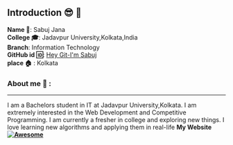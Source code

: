 ## Introduction :sunglasses: :bow:
**Name :name_badge:**:    Sabuj Jana
<br>
**College :mortar_board:**: Jadavpur University,Kolkata,India
<br>
**Branch**: Information Technology
<br>
**GitHub id :id:**: [Hey Git-I'm Sabuj](https://github.com/JanaSabuj)
<br>
**place :house:** : Kolkata
### About me :boy: :
---
I am a Bachelors student in IT at Jadavpur University,Kolkata. I am extremely interested in the Web Development and Competitive Programming. I am currently a fresher in college and exploring new things. I love learning new algorithms and applying them in real-life
**My Website**  **[![Awesome](https://awesome.re/badge.svg)](https://janasabuj.github.io/)**
